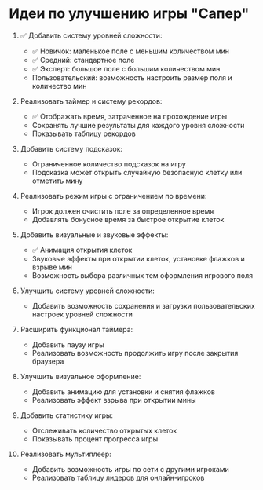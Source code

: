 # Идеи по улучшению игры "Сапер"

1. ✅ Добавить систему уровней сложности:
   - ✅ Новичок: маленькое поле с меньшим количеством мин
   - ✅ Средний: стандартное поле
   - ✅ Эксперт: большое поле с большим количеством мин
   - Пользовательский: возможность настроить размер поля и количество мин

2. Реализовать таймер и систему рекордов:
   - ✅ Отображать время, затраченное на прохождение игры
   - Сохранять лучшие результаты для каждого уровня сложности
   - Показывать таблицу рекордов

3. Добавить систему подсказок:
   - Ограниченное количество подсказок на игру
   - Подсказка может открыть случайную безопасную клетку или отметить мину

4. Реализовать режим игры с ограничением по времени:
   - Игрок должен очистить поле за определенное время
   - Добавлять бонусное время за быстрое открытие клеток

5. Добавить визуальные и звуковые эффекты:
   - ✅ Анимация открытия клеток
   - Звуковые эффекты при открытии клеток, установке флажков и взрыве мин
   - Возможность выбора различных тем оформления игрового поля

6. Улучшить систему уровней сложности:
   - Добавить возможность сохранения и загрузки пользовательских настроек уровней сложности

7. Расширить функционал таймера:
   - Добавить паузу игры
   - Реализовать возможность продолжить игру после закрытия браузера

8. Улучшить визуальное оформление:
   - Добавить анимацию для установки и снятия флажков
   - Реализовать эффект взрыва при открытии мины

9. Добавить статистику игры:
   - Отслеживать количество открытых клеток
   - Показывать процент прогресса игры

10. Реализовать мультиплеер:
    - Добавить возможность игры по сети с другими игроками
    - Реализовать таблицу лидеров для онлайн-игроков
